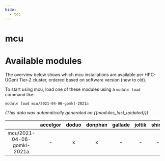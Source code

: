 ```yaml
---
hide:
  - toc
---
```


mcu
===

# Available modules


The overview below shows which mcu installations are available per HPC-UGent Tier-2 cluster, ordered based on software version (new to old).

To start using mcu, load one of these modules using a `module load` command like:

```shell
module load mcu/2021-04-06-gomkl-2021a
```

*(This data was automatically generated on {{modules_last_updated}})*  

| |accelgor|doduo|donphan|gallade|joltik|shinx|
| :---: | :---: | :---: | :---: | :---: | :---: | :---: |
|mcu/2021-04-06-gomkl-2021a|-|x|x|-|-|-|
